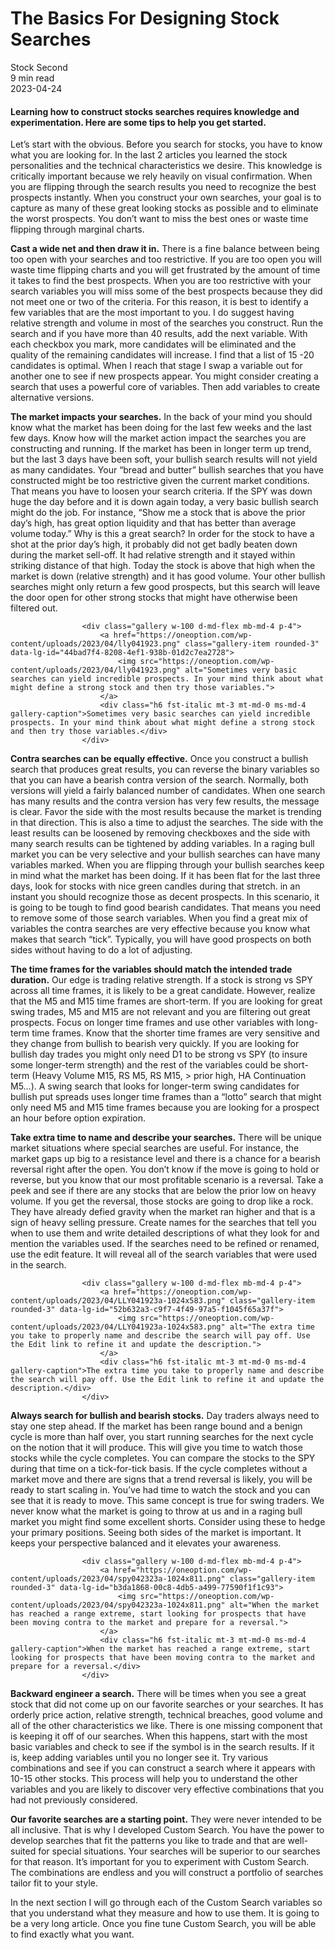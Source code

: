 
<div class="bg-secondary">
<h1 class="py-5 ms-3 ms-md-4 my-0">The Basics For Designing Stock Searches</h1>
</div>
<div class="d-flex align-items-center flex-wrap text-muted ps-3 ps-md-4 py-3 border-top border-bottom">
<div class="border-end pe-3 me-3">
<span class="badge bg-faded-primary text-primary">
Stock Second </span>
</div>
<div class="fs-sm pe-3 border-end me-3">9 min read</div>
<div class="fs-sm">
2023-04-24 </div>
</div>
<section class="px-3 px-md-4 py-4">
<h4 class="wp-block-heading">Learning how to construct stocks searches requires knowledge and experimentation. Here are some tips to help you get started.</h4>
<p>Let’s start with the obvious. Before you search for stocks, you have to know what you are looking for. In the last 2 articles you learned the stock personalities and the technical characteristics we desire. This knowledge is critically important because we rely heavily on visual confirmation. When you are flipping through the search results you need to recognize the best prospects instantly. When you construct your own searches, your goal is to capture as many of these great looking stocks as possible and to eliminate the worst prospects. You don’t want to miss the best ones or waste time flipping through marginal charts. &nbsp;</p>
<p><strong>Cast a wide net and then draw it in.</strong> There is a fine balance between being too open with your searches and too restrictive. If you are too open you will waste time flipping charts and you will get frustrated by the amount of time it takes to find the best prospects. When you are too restrictive with your search variables you will miss some of the best prospects because they did not meet one or two of the criteria. For this reason, it is best to identify a few variables that are the most important to you. I do suggest having relative strength and volume in most of the searches you construct. Run the search and if you have more than 40 results, add the next variable. With each checkbox you mark, more candidates will be eliminated and the quality of the remaining candidates will increase. I find that a list of 15 -20 candidates is optimal. When I reach that stage I swap a variable out for another one to see if new prospects appear. You might consider creating a search that uses a powerful core of variables. Then add variables to create alternative versions.</p>
<p><strong>The market impacts your searches.</strong> In the back of your mind you should know what the market has been doing for the last few weeks and the last few days. Know how will the market action impact the searches you are constructing and running. If the market has been in longer term up trend, but the last 3 days have been soft, your bullish search results will not yield as many candidates. Your “bread and butter” bullish searches that you have constructed might be too restrictive given the current market conditions. That means you have to loosen your search criteria. If the SPY was down huge the day before and it is down again today, a very basic bullish search might do the job. For instance, “Show me a stock that is above the prior day’s high, has great option liquidity and that has better than average volume today.” Why is this a great search? In order for the stock to have a shot at the prior day’s high, it probably did not get badly beaten down during the market sell-off. It had relative strength and it stayed within striking distance of that high. Today the stock is above that high when the market is down (relative strength) and it has good volume. Your other bullish searches might only return a few good prospects, but this search will leave the door open for other strong stocks that might have otherwise been filtered out.</p>

                    <div class="gallery w-100 d-md-flex mb-md-4 p-4">
                        <a href="https://oneoption.com/wp-content/uploads/2023/04/lly041923.png" class="gallery-item rounded-3" data-lg-id="44bad7f4-8208-4ef1-938b-01d2c7ea2728">
                            <img src="https://oneoption.com/wp-content/uploads/2023/04/lly041923.png" alt="Sometimes very basic searches can yield incredible prospects. In your mind think about what might define a strong stock and then try those variables.">
                        </a>
                        <div class="h6 fst-italic mt-3 mt-md-0 ms-md-4 gallery-caption">Sometimes very basic searches can yield incredible prospects. In your mind think about what might define a strong stock and then try those variables.</div>
                    </div>
                
<p><strong>Contra searches can be equally effective.</strong> Once you construct a bullish search that produces great results, you can reverse the binary variables so that you can have a bearish contra version of the search. Normally, both versions will yield a fairly balanced number of candidates. When one search has many results and the contra version has very few results, the message is clear. Favor the side with the most results because the market is trending in that direction. This is also a time to adjust the searches. The side with the least results can be loosened by removing checkboxes and the side with many search results can be tightened by adding variables. In a raging bull market you can be very selective and your bullish searches can have many variables marked. When you are flipping through your bullish searches keep in mind what the market has been doing. If it has been flat for the last three days, look for stocks with nice green candles during that stretch. in an instant you should recognize those as decent prospects. In this scenario, it is going to be tough to find good bearish candidates. That means you need to remove some of those search variables. When you find a great mix of variables the contra searches are very effective because you know what makes that search “tick”. Typically, you will have good prospects on both sides without having to do a lot of adjusting. </p>
<p><strong>The time frames for the variables should match the intended trade duration.</strong> Our edge is trading relative strength. If a stock is strong vs SPY across all time frames, it is likely to be a great candidate. However, realize that the M5 and M15 time frames are short-term. If you are looking for great swing trades, M5 and M15 are not relevant and you are filtering out great prospects. Focus on longer time frames and use other variables with long-term time frames. Know that the shorter time frames are very sensitive and they change from bullish to bearish very quickly. If you are looking for bullish day trades you might only need D1 to be strong vs SPY (to insure some longer-term strength) and the rest of the variables could be short-term (Heavy Volume M15, RS M5, RS M15, &gt; prior high, HA Continuation M5…). A swing search that looks for longer-term swing candidates for bullish put spreads uses longer time frames than a “lotto” search that might only need M5 and M15 time frames because you are looking for a prospect an hour before option expiration.</p>
<p><strong>Take extra time to name and describe your searches.</strong> There will be unique market situations where special searches are useful. For instance, the market gaps up big to a resistance level and there is a chance for a bearish reversal right after the open. You don’t know if the move is going to hold or reverse, but you know that our most profitable scenario is a reversal. Take a peek and see if there are any stocks that are below the prior low on heavy volume. If you get the reversal, those stocks are going to drop like a rock. They have already defied gravity when the market ran higher and that is a sign of heavy selling pressure. Create names for the searches that tell you when to use them and write detailed descriptions of what they look for and mention the variables used. If the searches need to be refined or renamed, use the edit feature. It will reveal all of the search variables that were used in the search.</p>

                    <div class="gallery w-100 d-md-flex mb-md-4 p-4">
                        <a href="https://oneoption.com/wp-content/uploads/2023/04/LLY041923a-1024x583.png" class="gallery-item rounded-3" data-lg-id="52b632a3-c9f7-4f49-97a5-f1045f65a37f">
                            <img src="https://oneoption.com/wp-content/uploads/2023/04/LLY041923a-1024x583.png" alt="The extra time you take to properly name and describe the search will pay off. Use the Edit link to refine it and update the description.">
                        </a>
                        <div class="h6 fst-italic mt-3 mt-md-0 ms-md-4 gallery-caption">The extra time you take to properly name and describe the search will pay off. Use the Edit link to refine it and update the description.</div>
                    </div>
                
<p><strong>Always search for bullish and bearish stocks.</strong> Day traders always need to stay one step ahead. If the market has been range bound and a benign cycle is more than half over, you start running searches for the next cycle on the notion that it will produce. This will give you time to watch those stocks while the cycle completes. You can compare the stocks to the SPY during that time on a tick-for-tick basis. If the cycle completes without a market move and there are signs that a trend reversal is likely, you will be ready to start scaling in. You’ve had time to watch the stock and you can see that it is ready to move. This same concept is true for swing traders. We never know what the market is going to throw at us and in a raging bull market you might find some excellent shorts. Consider using these to hedge your primary positions. Seeing both sides of the market is important. It keeps your perspective balanced and it elevates your awareness. </p>

                    <div class="gallery w-100 d-md-flex mb-md-4 p-4">
                        <a href="https://oneoption.com/wp-content/uploads/2023/04/spy042323a-1024x811.png" class="gallery-item rounded-3" data-lg-id="b3da1868-00c8-4db5-a499-77590f1f1c93">
                            <img src="https://oneoption.com/wp-content/uploads/2023/04/spy042323a-1024x811.png" alt="When the market has reached a range extreme, start looking for prospects that have been moving contra to the market and prepare for a reversal.">
                        </a>
                        <div class="h6 fst-italic mt-3 mt-md-0 ms-md-4 gallery-caption">When the market has reached a range extreme, start looking for prospects that have been moving contra to the market and prepare for a reversal.</div>
                    </div>
                
<p><strong>Backward engineer a search.</strong> There will be times when you see a great stock that did not come up on our favorite searches or your searches. It has orderly price action, relative strength, technical breaches, good volume and all of the other characteristics we like. There is one missing component that is keeping it off of our searches. When this happens, start with the most basic variables and check to see if the symbol is in the search results. If it is, keep adding variables until you no longer see it. Try various combinations and see if you can construct a search where it appears with 10-15 other stocks. This process will help you to understand the other variables and you are likely to discover very effective combinations that you had not previously considered.</p>
<p><strong>Our favorite searches are a starting point.</strong> They were never intended to be all inclusive. That is why I developed Custom Search. You have the power to develop searches that fit the patterns you like to trade and that are well-suited for special situations. Your searches will be superior to our searches for that reason. It’s important for you to experiment with Custom Search. The combinations are endless and you will construct a portfolio of searches tailor fit to your style. </p>
<p>In the next section I will go through each of the Custom Search variables so that you understand what they measure and how to use them. It is going to be a very long article. Once you fine tune Custom Search, you will be able to find exactly what you want.</p>
</section>
